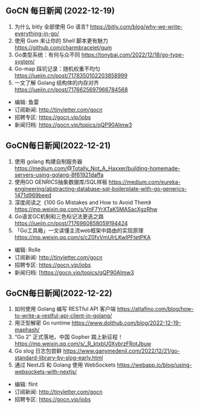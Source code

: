 ## GoCN 每日新闻 (2022-12-19)

1. 为什么 bitly 全部使用 Go 语言? https://bitly.com/blog/why-we-write-everything-in-go/
2. 使用 Gum 来让你的 Shell 脚本更有魅力 https://github.com/charmbracelet/gum
3. Go类型系统：有何与众不同 https://tonybai.com/2022/12/18/go-type-system/
4. Go-map 踩坑记录：随机权重不均匀 https://juejin.cn/post/7178350102203858999
5. 一文了解 Golang 结构体的内存对齐 https://juejin.cn/post/7176625697966784568

* 编辑: 鱼雷
* 订阅新闻: http://tinyletter.com/gocn
* 招聘专区: https://gocn.vip/jobs
* 新闻归档: https://gocn.vip/topics/qQP90AImw3

## GoCN每日新闻(2022-12-21)

1. 使用 golang 构建自制服务器 https://medium.com/@Totally_Not_A_Haxxer/building-homemade-servers-using-golang-8f61921daffa
2. 使用GO GENRICS抽象数据库/SQL样板 https://medium.com/eureka-engineering/abstracting-database-sql-boilerplate-with-go-generics-1471d969beed
3. 深度阅读之《100 Go Mistakes and How to Avoid Them》https://mp.weixin.qq.com/s/VnF7YrXTaK5MASacXgzRhw
4. Go语言GC机制和三色标记法更迭之路 https://juejin.cn/post/7176960858059194424
5. 「Go工具箱」一文读懂主流web框架中路由的实现原理 https://mp.weixin.qq.com/s/cZ0fvVmUIrLKwlPFtetPKA


- 编辑: Rolle
- 订阅新闻: http://tinyletter.com/gocn
- 招聘专区: https://gocn.vip/jobs
- 新闻归档: [https://gocn.vip/topics/qQP90AImw3

## GoCN每日新闻(2022-12-22)

1. 如何使用 Golang 编写 RESTful API 客户端 https://altafino.com/blog/how-to-write-a-restful-api-client-in-golang/
2. 用泛型解密 Go runtime https://www.dolthub.com/blog/2022-12-19-maphash/
3. “Go 2” 正式落地，中国 Gopher 踏上新征程！ https://mp.weixin.qq.com/s/_R_ktxbU0XvbrzFRotJbuw
4. Go slog 日志包尝鲜 https://www.ganymedenil.com/2022/12/21/go-standard-library-by-slog-early.html
5. 通过 NextJS 和 Golang 使用 WebSockets https://webapp.io/blog/using-websockets-with-nextjs/

- 编辑: flint
- 订阅新闻: http://tinyletter.com/gocn
- 招聘专区: https://gocn.vip/jobs

